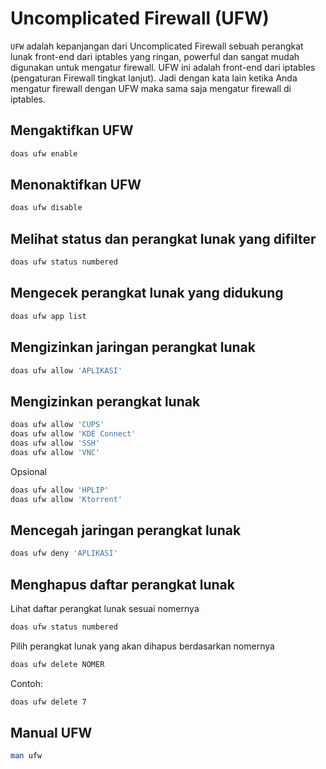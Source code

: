 # Uncomplicated Firewall (UFW)

`UFW` adalah kepanjangan dari Uncomplicated Firewall sebuah perangkat lunak front-end dari iptables yang ringan, powerful dan sangat mudah digunakan untuk mengatur firewall. UFW ini adalah front-end dari iptables (pengaturan Firewall tingkat lanjut). Jadi dengan kata lain ketika Anda mengatur firewall dengan UFW maka sama saja mengatur firewall di iptables.

## Mengaktifkan UFW

```bash
doas ufw enable
```

## Menonaktifkan UFW

```bash
doas ufw disable
```

## Melihat status dan perangkat lunak yang difilter

```bash
doas ufw status numbered
```

## Mengecek perangkat lunak yang didukung

```bash
doas ufw app list
```

## Mengizinkan jaringan perangkat lunak

```bash
doas ufw allow 'APLIKASI'
```

## Mengizinkan perangkat lunak

```bash
doas ufw allow 'CUPS'
doas ufw allow 'KDE Connect'
doas ufw allow 'SSH'
doas ufw allow 'VNC'
```

Opsional

```bash
doas ufw allow 'HPLIP'
doas ufw allow 'Ktorrent'
```

## Mencegah jaringan perangkat lunak

```bash
doas ufw deny 'APLIKASI'
```

## Menghapus daftar perangkat lunak

Lihat daftar perangkat lunak sesuai nomernya

```bash
doas ufw status numbered
```

Pilih perangkat lunak yang akan dihapus berdasarkan nomernya

```bash
doas ufw delete NOMER
```

Contoh:
```bash
doas ufw delete 7
```

## Manual UFW

```bash
man ufw
```
